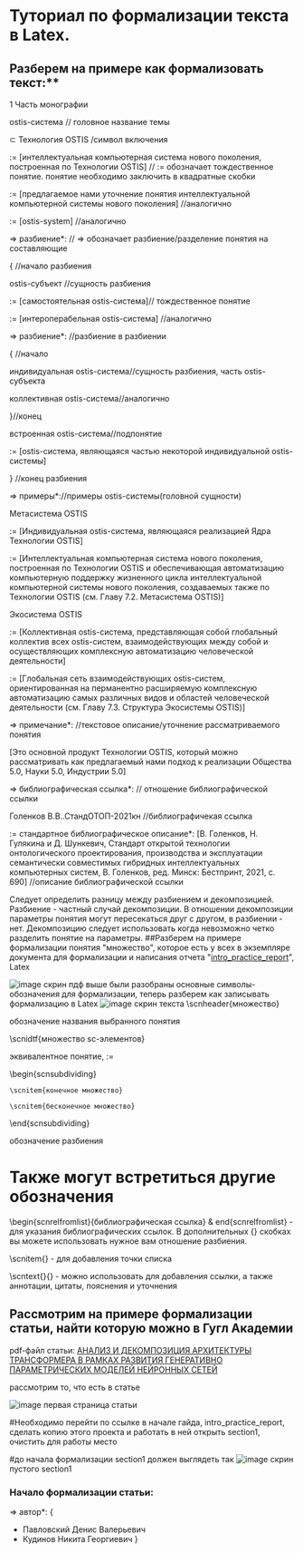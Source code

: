 # Туториал по формализации текста в Latex.
## Разберем на примере как формализовать текст:**

1 Часть монографии

ostis-система // головное название темы

⊂ Технология OSTIS /символ включения

:= [интеллектуальная компьютерная система нового поколения, построенная по Технологии OSTIS] // := обозначает тождественное понятие. понятие 
необходимо заключить в квадратные скобки

:= [предлагаемое нами уточнение понятия интеллектуальной компьютерной системы нового поколения] //аналогично

:= [ostis-system] //аналогично

=>   разбиение*: // => обозначает разбиение/разделение понятия на составляющие

{ //начало разбиения

ostis-субъект //сущность разбиения

:= [самостоятельная ostis-система]// тождественное понятие

:= [интероперабельная ostis-система] //аналогично

=>   разбиение*: //разбиение в разбиении

{ //начало

индивидуальная ostis-система//сущность разбиения, часть ostis-субъекта

коллективная ostis-система//аналогично

}//конец

встроенная ostis-система//подпонятие

:= [ostis-система, являющаяся частью некоторой индивидуальной ostis-системы]

} //конец разбиения

=>  примеры*://примеры ostis-системы(головной сущности)

Метасистема OSTIS

:= [Индивидуальная ostis-система, являющаяся реализацией Ядра Технологии OSTIS]

:= [Интеллектуальная компьютерная система нового поколения, построенная по Технологии OSTIS и обеспечивающая автоматизацию компьютерную поддержку жизненного цикла интеллектуальной компьютерной системы нового поколения, создаваемых также по Технологии OSTIS (см. Главу 7.2. Метасистема OSTIS)]

Экосистема OSTIS

:= [Коллективная ostis-система, представляющая собой глобальный коллектив всех ostis-систем, взаимодействующих между собой и осуществляющих комплексную автоматизацию человеческой деятельности]

:= [Глобальная сеть взаимодействующих ostis-систем, ориентированная на перманентно расширяемую комплексную автоматизацию самых различных видов и областей человеческой деятельности (см. Главу 7.3. Структура Экосистемы OSTIS)]

=>   примечание*: //текстовое описание/уточнение рассматриваемого понятия

[Это основной продукт Технологии OSTIS, который можно рассматривать как предлагаемый нами подход к реализации Общества 5.0, Науки 5.0, Индустрии 5.0] 

=> библиографическая ссылка*: // отношение библиографической ссылки

Голенков В.В..СтандОТОП-2021кн //библиографичекая ссылка

:= стандартное библиографическое описание*: [В. Голенков, Н. Гулякина и Д. Шункевич, Стандарт открытой технологии онтологического проектирования, производства и эксплуатации семантически совместимых гибридных интеллектуальных компьютерных систем, В. Голенков, ред. Минск: Бестпринт, 2021, с. 690] //описание библиографической ссылки


Следует определить разницу между разбиением и декомпозицией. Разбиение - частный случай декомпозиции. В отношении декомпозиции параметры понятия могут пересекаться друг с другом, в разбиении - нет. Декомпозицию следует использовать когда невозможно четко разделить понятие на параметры.
##Разберем на примере формализации понятия "множество", которое есть у всех в экземпляре документа для формализации и написания отчета "[intro_practice_report](https://github.com/TikhonKhod/RPIIS/SEM2/PZ/elibrary_60030480_22931954.pdf)", Latex

![image](https://github.com/) скрин пдф
выше были разобраны основные символы-обозначения для формализации, теперь разберем как записывать формализацию в Latex
![image](https://github.com/) скрин текста
\scnheader{множество} 

обозначение названия выбранного понятия

\scnidtf{множество sc-элементов}

эквивалентное понятие, :=

\begin{scnsubdividing}

    \scnitem{конечное множество}
    
    \scnitem{бесконечное множество}
    
\end{scnsubdividing}

обозначение разбиения

# Также могут встретиться другие обозначения

\begin{scnrelfromlist}{библиографическая ссылка} & end{scnrelfromlist} - для указания библиографических ссылок. В дополнительных {} скобках вы можете использовать нужное вам отношение разбиения.

\scnitem{} - для добавления точки списка

\scntext{}{} - можно использовать для добавления ссылки, а также аннотации, цитаты, пояснения и уточнения


## Рассмотрим на примере формализации статьи, найти которую можно в Гугл Академии

pdf-файл статьи:
[АНАЛИЗ И ДЕКОМПОЗИЦИЯ АРХИТЕКТУРЫ ТРАНСФОРМЕРА В
РАМКАХ РАЗВИТИЯ ГЕНЕРАТИВНО ПАРАМЕТРИЧЕСКИХ МОДЕЛЕЙ
НЕЙРОННЫХ СЕТЕЙ](https://github.com/TikhonKhod/iis-32170x/RPIIS/SEM2/PZ/elibrary_60030480_22931954.pdf)

рассмотрим то, что есть в статье

![image](https://github.com/) первая страница статьи


#Необходимо перейти по ссылке в начале гайда, intro_practice_report, сделать копию этого проекта и работать в ней
открыть section1, очистить для работы место

#до начала формализации 
section1 должен выглядеть так
![image](https://github.com/) скрин пустого section1


### Начало формализации статьи: 
=> автор*:
{
- Павловский Денис Валерьевич
- Кудинов Никита Георгиевич
}
